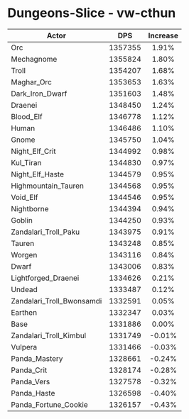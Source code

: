 # Dungeons-Slice - vw-cthun
| Actor | DPS | Increase |
|---|:---:|:---:|
|Orc|1357355|1.91%|
|Mechagnome|1355824|1.80%|
|Troll|1354207|1.68%|
|Maghar_Orc|1353653|1.63%|
|Dark_Iron_Dwarf|1351603|1.48%|
|Draenei|1348450|1.24%|
|Blood_Elf|1346778|1.12%|
|Human|1346486|1.10%|
|Gnome|1345750|1.04%|
|Night_Elf_Crit|1344992|0.98%|
|Kul_Tiran|1344830|0.97%|
|Night_Elf_Haste|1344579|0.95%|
|Highmountain_Tauren|1344568|0.95%|
|Void_Elf|1344546|0.95%|
|Nightborne|1344394|0.94%|
|Goblin|1344250|0.93%|
|Zandalari_Troll_Paku|1343975|0.91%|
|Tauren|1343248|0.85%|
|Worgen|1343116|0.84%|
|Dwarf|1343006|0.83%|
|Lightforged_Draenei|1334626|0.21%|
|Undead|1333487|0.12%|
|Zandalari_Troll_Bwonsamdi|1332591|0.05%|
|Earthen|1332347|0.03%|
|Base|1331886|0.00%|
|Zandalari_Troll_Kimbul|1331749|-0.01%|
|Vulpera|1331466|-0.03%|
|Panda_Mastery|1328661|-0.24%|
|Panda_Crit|1328174|-0.28%|
|Panda_Vers|1327578|-0.32%|
|Panda_Haste|1326598|-0.40%|
|Panda_Fortune_Cookie|1326157|-0.43%|
